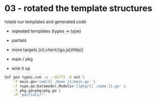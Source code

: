 # 03 - rotated the template structures

rotate our templates and generated code

- repeated templates (types -> type)
- partials
- more targets [cli,client/{go,js}(http)]

- main / pkg
- wire it up

```sh
hof gen types.cue -w --diff3 -O out \
	-T main.go='cmd/{{ .Name }}/main.go' \
	-T type.go:Datamodel.Models='[]pkg/{{ .name }}.go' \
	-T pkg.go=pkg/pkg.go \
	-P 'partials/*'
```
